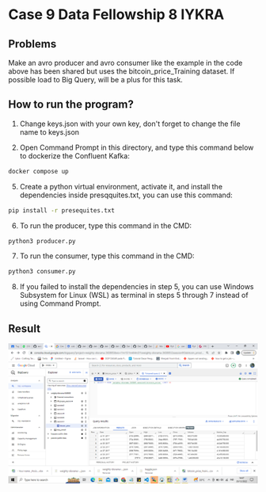 # Case 9 Data Fellowship 8 IYKRA

## Problems

Make an avro producer and avro consumer like the example in the code above has been shared but uses the bitcoin_price_Training dataset. 
If possible load to Big Query, will be a plus for this task.

## How to run the program?

1. Change keys.json with your own key, don't forget to change the file name to keys.json

4. Open Command Prompt in this directory, and type this command below to dockerize the Confluent Kafka:

```sh
docker compose up
```

5. Create a python virtual environment, activate it, and install the dependencies inside presqquites.txt, you can use this command:

```sh
pip install -r presequites.txt
```

6. To run the producer, type this command in the CMD:

```sh
python3 producer.py
```

7. To run the consumer, type this command in the CMD:

```sh
python3 consumer.py
```

8. If you failed to install the dependencies in step 5, you can use Windows Subsystem for Linux (WSL) as terminal in steps 5 through 7 instead of using Command Prompt.

## Result

![](Bigquery-consumer.png)<br>

